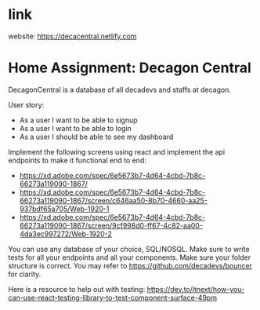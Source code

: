 # link
website: https://decacentral.netlify.com

# Home Assignment: Decagon Central
DecagonCentral is a database of all decadevs and staffs at decagon.

User story:
* As a user I want to be able to signup
* As a user I want to be able to login
* As a user I should be able to see my dashboard

Implement the following screens using react and implement the api endpoints to make it functional end to end:

* https://xd.adobe.com/spec/6e5673b7-4d64-4cbd-7b8c-66273a119090-1867/
* https://xd.adobe.com/spec/6e5673b7-4d64-4cbd-7b8c-66273a119090-1867/screen/c646aa50-8b70-4660-aa25-937bdf65a705/Web-1920-1
* https://xd.adobe.com/spec/6e5673b7-4d64-4cbd-7b8c-66273a119090-1867/screen/9cf998d0-ff67-4c82-aa00-4da3ec997272/Web-1920-2


You can use any database of your choice, SQL/NOSQL.
Make sure to write tests for all your endpoints and all your components. Make sure your folder structure is correct. You may refer to https://github.com/decadevs/bouncer for clarity.

Here is a resource to help out with testing:
https://dev.to/itnext/how-you-can-use-react-testing-library-to-test-component-surface-49pm



